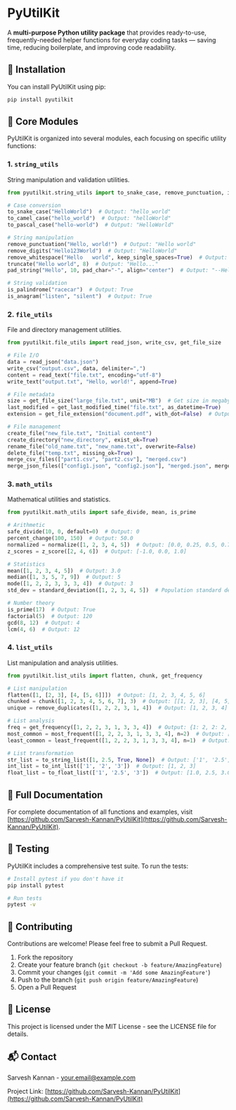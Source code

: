 # PyUtilKit

A **multi-purpose Python utility package** that provides ready-to-use, frequently-needed helper functions for everyday coding tasks — saving time, reducing boilerplate, and improving code readability.

## 🚀 Installation

You can install PyUtilKit using pip:

```bash
pip install pyutilkit
```

## 🧩 Core Modules

PyUtilKit is organized into several modules, each focusing on specific utility functions:

### 1. `string_utils`

String manipulation and validation utilities.

```python
from pyutilkit.string_utils import to_snake_case, remove_punctuation, is_palindrome

# Case conversion
to_snake_case("HelloWorld")  # Output: "hello_world"
to_camel_case("hello_world")  # Output: "helloWorld"
to_pascal_case("hello-world")  # Output: "HelloWorld"

# String manipulation
remove_punctuation("Hello, world!")  # Output: "Hello world"
remove_digits("Hello123World")  # Output: "HelloWorld"
remove_whitespace("Hello   world", keep_single_spaces=True)  # Output: "Hello world"
truncate("Hello world", 8)  # Output: "Hello..."
pad_string("Hello", 10, pad_char="-", align="center")  # Output: "--Hello---"

# String validation
is_palindrome("racecar")  # Output: True
is_anagram("listen", "silent")  # Output: True
```

### 2. `file_utils`

File and directory management utilities.

```python
from pyutilkit.file_utils import read_json, write_csv, get_file_size

# File I/O
data = read_json("data.json")
write_csv("output.csv", data, delimiter=",")
content = read_text("file.txt", encoding="utf-8")
write_text("output.txt", "Hello, world!", append=True)

# File metadata
size = get_file_size("large_file.txt", unit="MB")  # Get size in megabytes
last_modified = get_last_modified_time("file.txt", as_datetime=True)
extension = get_file_extension("document.pdf", with_dot=False)  # Output: "pdf"

# File management
create_file("new_file.txt", "Initial content")
create_directory("new_directory", exist_ok=True)
rename_file("old_name.txt", "new_name.txt", overwrite=False)
delete_file("temp.txt", missing_ok=True)
merge_csv_files(["part1.csv", "part2.csv"], "merged.csv")
merge_json_files(["config1.json", "config2.json"], "merged.json", merge_mode="merge_objects")
```

### 3. `math_utils`

Mathematical utilities and statistics.

```python
from pyutilkit.math_utils import safe_divide, mean, is_prime

# Arithmetic
safe_divide(10, 0, default=0)  # Output: 0
percent_change(100, 150)  # Output: 50.0
normalized = normalize([1, 2, 3, 4, 5])  # Output: [0.0, 0.25, 0.5, 0.75, 1.0]
z_scores = z_score([2, 4, 6])  # Output: [-1.0, 0.0, 1.0]

# Statistics
mean([1, 2, 3, 4, 5])  # Output: 3.0
median([1, 3, 5, 7, 9])  # Output: 5
mode([1, 2, 2, 3, 3, 3, 4])  # Output: 3
std_dev = standard_deviation([1, 2, 3, 4, 5])  # Population standard deviation

# Number theory
is_prime(17)  # Output: True
factorial(5)  # Output: 120
gcd(8, 12)  # Output: 4
lcm(4, 6)  # Output: 12
```

### 4. `list_utils`

List manipulation and analysis utilities.

```python
from pyutilkit.list_utils import flatten, chunk, get_frequency

# List manipulation
flatten([1, [2, 3], [4, [5, 6]]])  # Output: [1, 2, 3, 4, 5, 6]
chunked = chunk([1, 2, 3, 4, 5, 6, 7], 3)  # Output: [[1, 2, 3], [4, 5, 6], [7]]
unique = remove_duplicates([1, 2, 2, 3, 1, 4])  # Output: [1, 2, 3, 4]

# List analysis
freq = get_frequency([1, 2, 2, 3, 1, 3, 3, 4])  # Output: {1: 2, 2: 2, 3: 3, 4: 1}
most_common = most_frequent([1, 2, 2, 3, 1, 3, 3, 4], n=2)  # Output: [(3, 3), (1, 2)]
least_common = least_frequent([1, 2, 2, 3, 1, 3, 3, 4], n=1)  # Output: [(4, 1)]

# List transformation
str_list = to_string_list([1, 2.5, True, None])  # Output: ['1', '2.5', 'True', 'None']
int_list = to_int_list(['1', '2', '3'])  # Output: [1, 2, 3]
float_list = to_float_list(['1', '2.5', '3'])  # Output: [1.0, 2.5, 3.0]
```

## 📖 Full Documentation

For complete documentation of all functions and examples, visit [https://github.com/Sarvesh-Kannan/PyUtilKit](https://github.com/Sarvesh-Kannan/PyUtilKit).

## 🧪 Testing

PyUtilKit includes a comprehensive test suite. To run the tests:

```bash
# Install pytest if you don't have it
pip install pytest

# Run tests
pytest -v
```

## 🤝 Contributing

Contributions are welcome! Please feel free to submit a Pull Request.

1. Fork the repository
2. Create your feature branch (`git checkout -b feature/AmazingFeature`)
3. Commit your changes (`git commit -m 'Add some AmazingFeature'`)
4. Push to the branch (`git push origin feature/AmazingFeature`)
5. Open a Pull Request

## 📝 License

This project is licensed under the MIT License - see the LICENSE file for details.

## 📬 Contact

Sarvesh Kannan - [your.email@example.com](mailto:your.email@example.com)

Project Link: [https://github.com/Sarvesh-Kannan/PyUtilKit](https://github.com/Sarvesh-Kannan/PyUtilKit) 